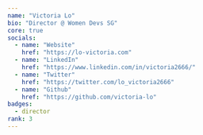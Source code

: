 ```yaml
---
name: "Victoria Lo"
bio: "Director @ Women Devs SG"
core: true
socials:
  - name: "Website"
    href: "https://lo-victoria.com"
  - name: "LinkedIn"
    href: "https://www.linkedin.com/in/victoria2666/"
  - name: "Twitter"
    href: "https://twitter.com/lo_victoria2666"
  - name: "Github"
    href: "https://github.com/victoria-lo"
badges: 
  - director
rank: 3
---
```

